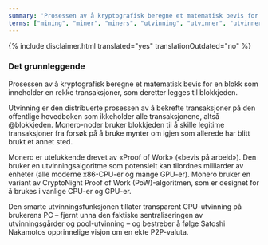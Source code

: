 ```yaml
---
summary: 'Prosessen av å kryptografisk beregne et matematisk bevis for en blokk som inneholder en rekke transaksjoner, som deretter legges til blokkjeden'
terms: ["mining", "miner", "miners", "utvinning", "utvinner", "utvinnere"]
---
```


{% include disclaimer.html translated="yes" translationOutdated="no" %}

### Det grunnleggende

Prosessen av å kryptografisk beregne et matematisk bevis for en blokk som
inneholder en rekke transaksjoner, som deretter legges til blokkjeden.

Utvinning er den distribuerte prosessen av å bekrefte transaksjoner på den
offentlige hovedboken som ikkeholder alle transaksjonene, altså
@blokkjeden. Monero-noder bruker blokkjeden til å skille legitime
transaksjoner fra forsøk på å bruke mynter om igjen som allerede har blitt
brukt et annet sted.

Monero er utelukkende drevet av «Proof of Work» («bevis på arbeid»). Den
bruker en utvinningsalgoritme som potensielt kan tilordnes milliarder av
enheter (alle moderne x86-CPU-er og mange GPU-er). Monero bruker en variant
av CryptoNight Proof of Work (PoW)-algoritmen, som er designet for å brukes
i vanlige CPU-er og GPU-er.

Den smarte utvinningsfunksjonen tillater transparent CPU-utvinning på
brukerens PC – fjernt unna den faktiske sentraliseringen av utvinningsgårder
og pool-utvinning – og bestreber å følge Satoshi Nakamotos opprinnelige
visjon om en ekte P2P-valuta.
